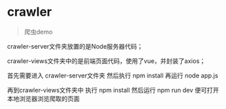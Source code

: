 # crawler

> 爬虫demo



crawler-server文件夹放置的是Node服务器代码；

crawler-views文件夹中的是前端页面代码，使用了vue，并封装了axios；



首先需要进入 crawler-server文件夹  然后执行 npm install    再运行 node app.js

再到crawler-views文件夹中 执行 npm install   然后运行 npm run dev 便可打开本地浏览器浏览爬取的页面



